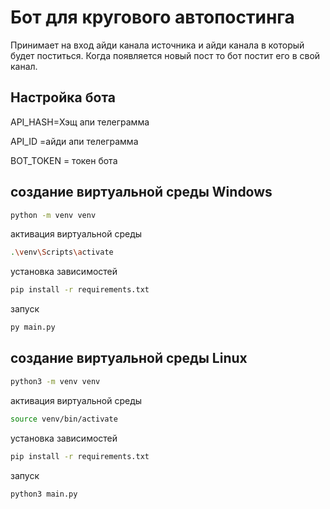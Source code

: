 # Бот для кругового автопостинга

Принимает на вход айди канала источника и айди канала в который будет поститься.
Когда появляется новый пост то бот постит его в свой канал.

## Настройка бота

API_HASH=Хэщ апи телеграмма

API_ID =айди апи телеграмма

BOT_TOKEN = токен бота

## создание виртуальной среды Windows
```bash
python -m venv venv
```
активация виртуальной среды
```bash
.\venv\Scripts\activate
```
установка зависимостей
```bash
pip install -r requirements.txt
```
запуск
```bash
py main.py
```

## создание виртуальной среды Linux
```bash
python3 -m venv venv
```
активация виртуальной среды
```bash
source venv/bin/activate
```
установка зависимостей
```bash
pip install -r requirements.txt
```
запуск
```bash
python3 main.py

```


